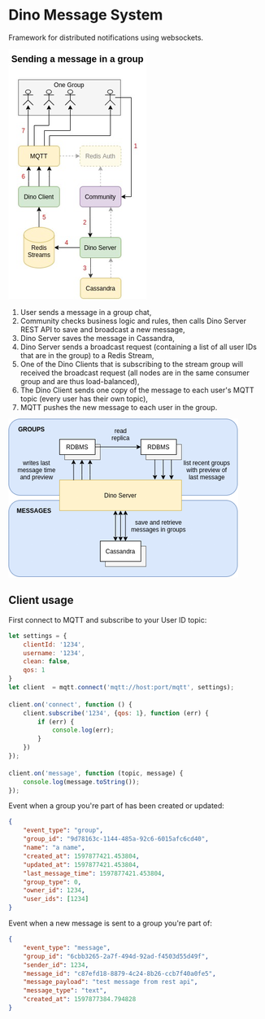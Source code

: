 # Dino Message System

Framework for distributed notifications using websockets.

![Sending a message](docs/images/send-to-group.jpg)

1. User sends a message in a group chat,
2. Community checks business logic and rules, then calls Dino Server REST API to save and broadcast a new message,
3. Dino Server saves the message in Cassandra,
4. Dino Server sends a broadcast request (containing a list of all user IDs that are in the group) to a Redis Stream,
5. One of the Dino Clients that is subscribing to the stream group will received the broadcast request (all nodes are 
in the same consumer group and are thus load-balanced),
6. The Dino Client sends one copy of the message to each user's MQTT topic (every user has their own topic),
7. MQTT pushes the new message to each user in the group.

![Storage](docs/images/storage.png)

## Client usage

First connect to MQTT and subscribe to your User ID topic:

```javascript
let settings = {
    clientId: '1234',
    username: '1234',
    clean: false,
    qos: 1
}
let client  = mqtt.connect('mqtt://host:port/mqtt', settings);

client.on('connect', function () {
    client.subscribe('1234', {qos: 1}, function (err) {
        if (err) {
            console.log(err);
        }
    })
});

client.on('message', function (topic, message) {
    console.log(message.toString());
});
```

Event when a group you're part of has been created or updated:

```json
{
    "event_type": "group",
    "group_id": "9d78163c-1144-485a-92c6-6015afc6cd40",
    "name": "a name",
    "created_at": 1597877421.453804,
    "updated_at": 1597877421.453804,
    "last_message_time": 1597877421.453804,
    "group_type": 0,
    "owner_id": 1234,
    "user_ids": [1234]
}
```

Event when a new message is sent to a group you're part of:

```json
{
    "event_type": "message",
    "group_id": "6cbb3265-2a7f-494d-92ad-f4503d55d49f",
    "sender_id": 1234,
    "message_id": "c87efd18-8879-4c24-8b26-ccb7f40a0fe5",
    "message_payload": "test message from rest api",
    "message_type": "text",
    "created_at": 1597877384.794828
}
```
